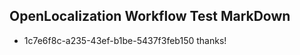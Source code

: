 ## OpenLocalization Workflow Test MarkDown
* 1c7e6f8c-a235-43ef-b1be-5437f3feb150 thanks!

<!--HONumber=Aug16_HO2-->


